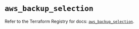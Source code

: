# `aws_backup_selection`

Refer to the Terraform Registry for docs: [`aws_backup_selection`](https://registry.terraform.io/providers/hashicorp/aws/3.76.1/docs/resources/backup_selection).
